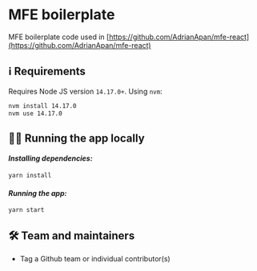 # MFE boilerplate

MFE boilerplate code used in [https://github.com/AdrianApan/mfe-react](https://github.com/AdrianApan/mfe-react)

## ℹ️ Requirements

Requires Node JS version `14.17.0+`. Using `nvm`:

```sh
nvm install 14.17.0
nvm use 14.17.0
```

## 🏃‍♀️ Running the app locally

#### _Installing dependencies:_

```
yarn install
```

#### _Running the app:_

```
yarn start
```

## 🛠 Team and maintainers

- Tag a Github team or individual contributor(s)
